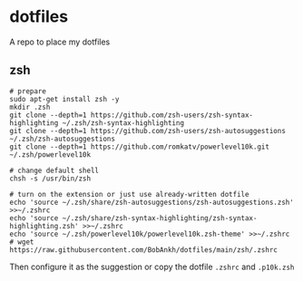 # dotfiles

A repo to place my dotfiles

## zsh

```shell
# prepare
sudo apt-get install zsh -y
mkdir .zsh
git clone --depth=1 https://github.com/zsh-users/zsh-syntax-highlighting ~/.zsh/zsh-syntax-highlighting
git clone --depth=1 https://github.com/zsh-users/zsh-autosuggestions ~/.zsh/zsh-autosuggestions
git clone --depth=1 https://github.com/romkatv/powerlevel10k.git ~/.zsh/powerlevel10k

# change default shell
chsh -s /usr/bin/zsh

# turn on the extension or just use already-written dotfile
echo 'source ~/.zsh/share/zsh-autosuggestions/zsh-autosuggestions.zsh' >>~/.zshrc
echo 'source ~/.zsh/share/zsh-syntax-highlighting/zsh-syntax-highlighting.zsh' >>~/.zshrc
echo 'source ~/.zsh/powerlevel10k/powerlevel10k.zsh-theme' >>~/.zshrc
# wget https://raw.githubusercontent.com/BobAnkh/dotfiles/main/zsh/.zshrc
```

Then configure it as the suggestion or copy the dotfile `.zshrc` and `.p10k.zsh`
